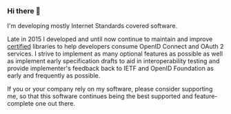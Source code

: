 ### Hi there 👋

I'm developing mostly Internet Standards covered software.

Late in 2015 I developed and until now continue to maintain and improve [certified](https://openid.net/certification/) libraries to help developers consume OpenID Connect and OAuth 2 services. I strive to implement as many optional features as possible as well as implement early specification drafts to aid in interoperability testing and provide implementer's feedback back to IETF and OpenID Foundation as early and frequently as possible.

If you or your company rely on my software, please consider supporting me, so that this software continues being the best supported and feature-complete one out there.
